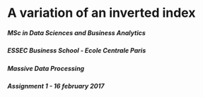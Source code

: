 # A variation of an inverted index

##### MSc in Data Sciences and Business Analytics
##### ESSEC Business School - Ecole Centrale Paris
##### 
##### Massive Data Processing
##### Assignment 1 - 16 february 2017
